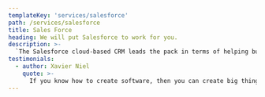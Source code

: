 ```yaml
---
templateKey: 'services/salesforce'
path: /services/salesforce
title: Sales Force
heading: We will put Salesforce to work for you.
description: >-
  `The Salesforce cloud-based CRM leads the pack in terms of helping businesses quickly roll out fast-integrating, user-friendly applications that scale.<br />Primoko has the expertise you need to customize and connect Salesforce to legacy systems, SaaS applications, and other business software. This applies whether you’re just starting with Salesforce, re-engineering the way you do business, or in need of ongoing maintenance to continually fine-tune the system for increased functionality, usability, and adoption.<br />Salesforce work may include client-side scripting, portal development, integration, and building customized applications on the Force.com platform.<br />Contact us today. Let’s discuss how to put Salesforce to work for you.`
testimonials:
  - author: Xavier Niel
    quote: >-
      If you know how to create software, then you can create big things.
---
```


